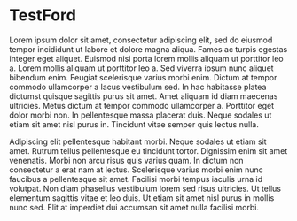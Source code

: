 # TestFord
Lorem ipsum dolor sit amet, consectetur adipiscing elit, sed do eiusmod tempor incididunt ut labore et dolore magna aliqua. Fames ac turpis egestas integer eget aliquet. Euismod nisi porta lorem mollis aliquam ut porttitor leo a. Lorem mollis aliquam ut porttitor leo a. Sed viverra ipsum nunc aliquet bibendum enim. Feugiat scelerisque varius morbi enim. Dictum at tempor commodo ullamcorper a lacus vestibulum sed. In hac habitasse platea dictumst quisque sagittis purus sit amet. Amet aliquam id diam maecenas ultricies. Metus dictum at tempor commodo ullamcorper a. Porttitor eget dolor morbi non. In pellentesque massa placerat duis. Neque sodales ut etiam sit amet nisl purus in. Tincidunt vitae semper quis lectus nulla.

Adipiscing elit pellentesque habitant morbi. Neque sodales ut etiam sit amet. Rutrum tellus pellentesque eu tincidunt tortor. Dignissim enim sit amet venenatis. Morbi non arcu risus quis varius quam. In dictum non consectetur a erat nam at lectus. Scelerisque varius morbi enim nunc faucibus a pellentesque sit amet. Facilisi morbi tempus iaculis urna id volutpat. Non diam phasellus vestibulum lorem sed risus ultricies. Ut tellus elementum sagittis vitae et leo duis. Ut etiam sit amet nisl purus in mollis nunc sed. Elit at imperdiet dui accumsan sit amet nulla facilisi morbi.
